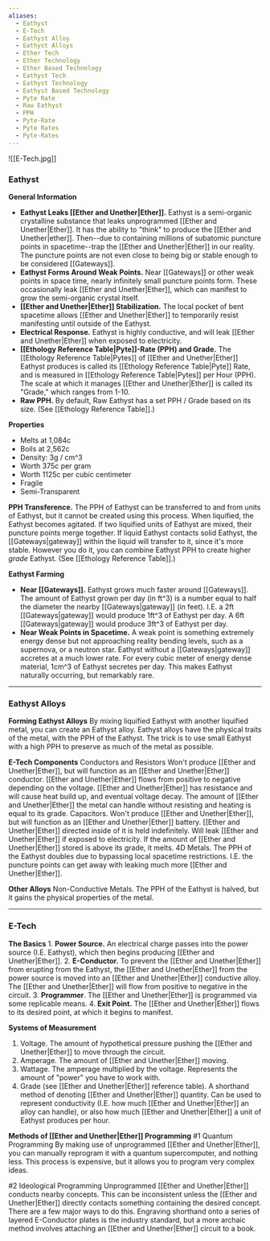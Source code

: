 ```yaml
---
aliases:
  - Eathyst
  - E-Tech
  - Eathyst Alloy
  - Eathyst Alloys
  - Ether Tech
  - Ether Technology
  - Ether Based Technology
  - Eathyst Tech
  - Eathyst Technology
  - Eathyst Based Technology
  - Pyte Rate
  - Raw Eathyst
  - PPH
  - Pyte-Rate
  - Pyte Rates
  - Pyte-Rates
---
```

![[E-Tech.jpg]]

### Eathyst
**General Information**
- **Eathyst Leaks [[Ether and Unether|Ether]].** Eathyst is a semi-organic crystalline substance that leaks unprogrammed [[Ether and Unether|Ether]]. It has the ability to "think" to produce the [[Ether and Unether|ether]]. Then--due to containing millions of subatomic puncture points in spacetime--trap the [[Ether and Unether|Ether]] in our reality. The puncture points are not even close to being big or stable enough to be considered [[Gateways]].
- **Eathyst Forms Around Weak Points.** Near [[Gateways]] or other weak points in space time, nearly infinitely small puncture points form. These occasionally leak [[Ether and Unether|Ether]], which can manifest to grow the semi-organic crystal itself. 
- **[[Ether and Unether|Ether]] Stabilization.** The local pocket of bent spacetime allows [[Ether and Unether|Ether]] to temporarily resist manifesting until outside of the Eathyst.
- **Electrical Response.** Eathyst is highly conductive, and will leak [[Ether and Unether|Ether]] when exposed to electricity. 
- **[[Ethology Reference Table|Pyte]]-Rate (PPH) and Grade.** The [[Ethology Reference Table|Pytes]] of [[Ether and Unether|Ether]] Eathyst produces is called its [[Ethology Reference Table|Pyte]] Rate, and is measured in [[Ethology Reference Table|Pytes]] per Hour (PPH). The scale at which it manages [[Ether and Unether|Ether]] is called its "Grade," which ranges from 1-10. 
- **Raw PPH.** By default, Raw Eathyst has a set PPH / Grade based on its size. (See [[Ethology Reference Table]].)

**Properties**
- Melts at 1,084c
- Boils at 2,562c
- Density: 3g / cm^3
- Worth 375c per gram
- Worth 1125c per cubic centimeter
- Fragile
- Semi-Transparent

**PPH Transference.** 
	The PPH of Eathyst can be transferred to and from units of Eathyst, but it cannot be created using this process. When liquified, the Eathyst becomes agitated. If two liquified units of Eathyst are mixed, their puncture points merge together. If liquid Eathyst contacts solid Eathyst, the [[Gateways|gateway]] within the liquid will transfer to it, since it's more stable. However you do it, you can combine Eathyst PPH to create higher *grade* Eathyst. (See [[Ethology Reference Table]].)

**Eathyst Farming**
- **Near [[Gateways]].** Eathyst grows much faster around [[Gateways]]. The amount of Eathyst grown per day (in ft^3) is a number equal to half the diameter the nearby [[Gateways|gateway]] (in feet). I.E. a 2ft [[Gateways|gateway]] would produce 1ft^3 of Eathyst per day. A 6ft [[Gateways|gateway]] would produce 3ft^3 of Eathyst per day.
- **Near Weak Points in Spacetime.** A weak point is something extremely energy dense but not approaching reality bending levels, such as a supernova, or a neutron star. Eathyst without a [[Gateways|gateway]] accretes at a much lower rate. For every cubic meter of energy dense material, 1cm^3 of Eathyst secretes per day. This makes Eathyst naturally occurring, but remarkably rare. 



---
### Eathyst Alloys
**Forming Eathyst Alloys**
	By mixing liquified Eathyst with another liquified metal, you can create an Eathyst alloy. Eathyst alloys have the physical traits of the metal, with the PPH of the Eathyst. The trick is to use small Eathyst with a high PPH to preserve as much of the metal as possible. 

**E-Tech Components**
Conductors and Resistors
	Won't produce [[Ether and Unether|Ether]], but will function as an [[Ether and Unether|Ether]] conductor. [[Ether and Unether|Ether]] flows from positive to negative depending on the voltage. [[Ether and Unether|Ether]] has resistance and will cause heat build up, and eventual voltage decay. The amount of [[Ether and Unether|Ether]] the metal can handle without resisting and heating is equal to its grade.
Capacitors. 
	Won't produce [[Ether and Unether|Ether]], but will function as an [[Ether and Unether|Ether]] battery. [[Ether and Unether|Ether]] directed inside of it is held indefinitely. Will leak [[Ether and Unether|Ether]] if exposed to electricity. If the amount of [[Ether and Unether|Ether]] stored is above its grade, it melts.
4D Metals. 
	The PPH of the Eathyst doubles due to bypassing local spacetime restrictions. I.E. the puncture points can get away with leaking much more [[Ether and Unether|Ether]].

**Other Alloys**
Non-Conductive Metals. 
	The PPH of the Eathyst is halved, but it gains the physical properties of the metal. 



---
### E-Tech
**The Basics**
	1. **Power Source.** An electrical charge passes into the power source (I.E. Eathyst), which then begins producing [[Ether and Unether|Ether]]. 
	2. **E-Conductor.** To prevent the [[Ether and Unether|Ether]] from erupting from the Eathyst, the [[Ether and Unether|Ether]] from the power source is moved into an [[Ether and Unether|Ether]] conductive alloy. The [[Ether and Unether|Ether]] will flow from positive to negative in the circuit.
	3. **Programmer**. The [[Ether and Unether|Ether]] is programmed via some replicable means.
	4. **Exit Point.** The [[Ether and Unether|Ether]] flows to its desired point, at which it begins to manifest. 

**Systems of Measurement**
1. Voltage. The amount of hypothetical pressure pushing the [[Ether and Unether|Ether]] to move through the circuit.
2. Amperage. The amount of [[Ether and Unether|Ether]] moving.
3. Wattage. The amperage multiplied by the voltage. Represents the amount of "power" you have to work with.
4. Grade (see [[Ether and Unether|Ether]] reference table). A shorthand method of denoting [[Ether and Unether|Ether]] quantity. Can be used to represent conductivity (I.E. how much [[Ether and Unether|Ether]] an alloy can handle), or also how much [[Ether and Unether|Ether]] a unit of Eathyst produces per hour.

**Methods of [[Ether and Unether|Ether]] Programming**
#1 Quantum Programming
	By making use of unprogrammed [[Ether and Unether|Ether]], you can manually reprogram it with a quantum supercomputer, and nothing less. This process is expensive, but it allows you to program very complex ideas.

#2 Ideological Programming
	Unprogrammed [[Ether and Unether|Ether]] conducts nearby concepts. This can be inconsistent unless the [[Ether and Unether|Ether]] directly contacts something containing the desired concept. There are a few major ways to do this. Engraving shorthand onto a series of layered E-Conductor plates is the industry standard, but a more archaic method involves attaching an [[Ether and Unether|Ether]] circuit to a book.